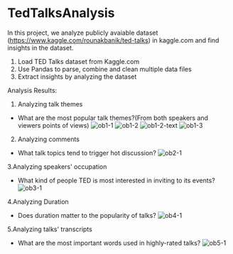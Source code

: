 # TedTalksAnalysis

In this project, we analyze publicly avaiable dataset (https://www.kaggle.com/rounakbanik/ted-talks) in kaggle.com and find insights in the dataset.
1. Load TED Talks dataset from Kaggle.com
2. Use Pandas to parse, combine and clean multiple data files
3. Extract insights by analyzing the dataset 

Analysis Results:
1. Analyzing talk themes
- What are the most popular talk themes?(From both speakers and viewers points of views)
![ob1-1](https://user-images.githubusercontent.com/35551173/40892198-930e400c-6761-11e8-9c91-726b6db5b833.JPG)
![ob1-2](https://user-images.githubusercontent.com/35551173/40892199-931eead8-6761-11e8-8155-6a51253550f7.png)
![ob1-2-text](https://user-images.githubusercontent.com/35551173/40892200-932f08aa-6761-11e8-99d1-2283694ac1b9.JPG)
![ob1-3](https://user-images.githubusercontent.com/35551173/40892201-93448a0e-6761-11e8-9f8b-10359b1643fe.JPG)


2. Analyzing comments
- What talk topics tend to trigger hot discussion?
![ob2-1](https://user-images.githubusercontent.com/35551173/40892202-9357ae4a-6761-11e8-9283-878eee9fdff9.JPG)

3.Analyzing speakers' occupation
- What kind of people TED is most interested in inviting to its events?
![ob3-1](https://user-images.githubusercontent.com/35551173/40892203-936e3534-6761-11e8-9613-aba813a3d77b.JPG)

4.Analyzing Duration
- Does duration matter to the popularity of talks?
![ob4-1](https://user-images.githubusercontent.com/35551173/40892204-9380de78-6761-11e8-889a-aa575c6d03c0.JPG)

5.Analyzing talks' transcripts
- What are the most important words used in highly-rated talks?
![ob5-1](https://user-images.githubusercontent.com/35551173/40892205-9393b0e8-6761-11e8-9dbb-f0c05045ae74.JPG)
